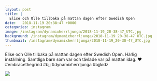 ```yaml
---
layout: post
title: |
  Elise och Olle tillbaka på mattan dagen efter Swedish Open
date:   2018-11-19 20:38:47 +0000
categories: instagram
image: /instagram/dynamixherrljunga/2018-11-19_20-38-47_UTC.jpg
background: /instagram/dynamixherrljunga/2018-11-19_20-38-47_UTC.jpg
thumbnail: /instagram/dynamixherrljunga/2018-11-19_20-38-47_UTC.jpg
---
```

Elise och Olle tillbaka på mattan dagen efter Swedish Open. Härlig inställning. Samtliga barn som var och tävlade var på mattan idag. ❤ #embracethegrind #bjj #dynamixherrljunga #bjjkidz



<img src='/www-dynamix-herrljunga/instagram/dynamixherrljunga/2018-11-19_20-38-47_UTC.jpg' class='img-fluid' />
